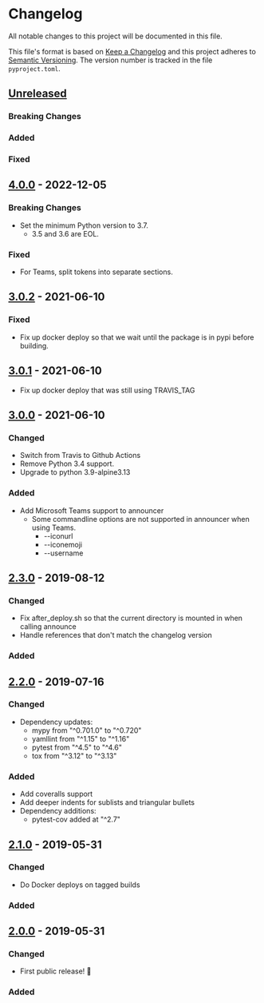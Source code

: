 # Changelog

All notable changes to this project will be documented in this file.

This file's format is based on [Keep a Changelog](http://keepachangelog.com/)
and this project adheres to [Semantic Versioning](http://semver.org/). The
version number is tracked in the file `pyproject.toml`.

## [Unreleased]

### Breaking Changes

### Added

### Fixed

## [4.0.0] - 2022-12-05

### Breaking Changes
- Set the minimum Python version to 3.7.
  - 3.5 and 3.6 are EOL.

### Fixed
- For Teams, split tokens into separate sections.

## [3.0.2] - 2021-06-10

### Fixed
- Fix up docker deploy so that we wait until the package is in pypi before building.

## [3.0.1] - 2021-06-10

- Fix up docker deploy that was still using TRAVIS_TAG

## [3.0.0] - 2021-06-10

### Changed
- Switch from Travis to Github Actions
- Remove Python 3.4 support.
- Upgrade to python 3.9-alpine3.13

### Added
- Add Microsoft Teams support to announcer
  - Some commandline options are not supported in announcer when using Teams.
    - --iconurl
    - --iconemoji
    - --username

## [2.3.0] - 2019-08-12

### Changed
- Fix after_deploy.sh so that the current directory is mounted in when calling announce
- Handle references that don't match the changelog version

### Added

## [2.2.0] - 2019-07-16

### Changed
- Dependency updates:
  - mypy from "^0.701.0" to "^0.720"
  - yamllint from "^1.15" to "^1.16"
  - pytest from "^4.5" to "^4.6"
  - tox from "^3.12" to "^3.13"

### Added
- Add coveralls support
- Add deeper indents for sublists and triangular bullets
- Dependency additions:
  - pytest-cov added at "^2.7"

## [2.1.0] - 2019-05-31

### Changed
- Do Docker deploys on tagged builds

### Added

## [2.0.0] - 2019-05-31

### Changed
- First public release! :tada:

### Added

[unreleased]: https://github.com/Metaswitch/announcer/compare/4.0.0...HEAD
[4.0.0]: https://github.com/Metaswitch/announcer/compare/3.0.2...4.0.0
[3.0.2]: https://github.com/Metaswitch/announcer/compare/3.0.1...3.0.2
[3.0.1]: https://github.com/Metaswitch/announcer/compare/3.0.0...3.0.1
[3.0.0]: https://github.com/Metaswitch/announcer/compare/2.3.0...3.0.0
[2.3.0]: https://github.com/Metaswitch/announcer/compare/2.2.0...2.3.0
[2.2.0]: https://github.com/Metaswitch/announcer/compare/2.1.0...2.2.0
[2.1.0]: https://github.com/Metaswitch/announcer/compare/2.0.0...2.1.0
[2.0.0]: https://github.com/Metaswitch/announcer/tree/2.0.0
